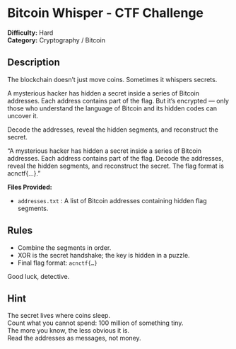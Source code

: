 # Bitcoin Whisper - CTF Challenge

**Difficulty:** Hard  
**Category:** Cryptography / Bitcoin

## Description

The blockchain doesn’t just move coins. Sometimes it whispers secrets.  

A mysterious hacker has hidden a secret inside a series of Bitcoin addresses. Each address contains part of the flag. But it’s encrypted — only those who understand the language of Bitcoin and its hidden codes can uncover it.  

Decode the addresses, reveal the hidden segments, and reconstruct the secret.  


“A mysterious hacker has hidden a secret inside a series of Bitcoin addresses. Each address contains part of the flag. Decode the addresses, reveal the hidden segments, and reconstruct the secret. The flag format is acnctf{…}.”

**Files Provided:**  
- `addresses.txt` : A list of Bitcoin addresses containing hidden flag segments.

## Rules

- Combine the segments in order.  
- XOR is the secret handshake; the key is hidden in a puzzle.  
- Final flag format: `acnctf{…}`

Good luck, detective.  

## Hint
The secret lives where coins sleep.  
Count what you cannot spend: 100 million of something tiny.  
The more you know, the less obvious it is.  
Read the addresses as messages, not money.  
